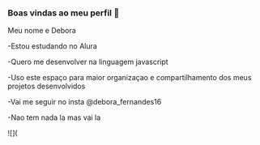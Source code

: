 ### Boas vindas ao meu perfil 🖤

Meu nome e Debora 

-Estou estudando no Alura 

-Quero me desenvolver na linguagem javascript

-Uso este espaço para maior organizaçao e compartilhamento dos meus projetos desenvolvidos 

-Vai me seguir no insta @debora_fernandes16

-Nao tem nada la mas vai la 

![](
